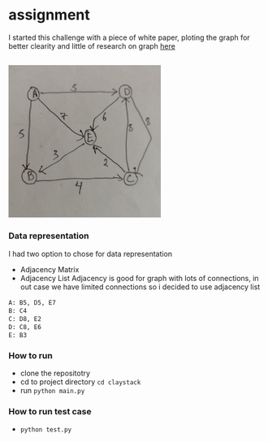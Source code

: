 # assignment
I started this challenge with a piece of white paper, ploting the graph for better clearity and little of research on graph [here](https://www.vogella.com/tutorials/JavaAlgorithmsDijkstra/article.html)
##
<img src="https://github.com/benai9916/full_stack/blob/main/claystack/assets/WhatsApp%20Image%202021-11-25%20at%204.22.57%20PM.jpeg" width="300" height="300">

### Data representation
I had two option to chose for data representation
- Adjacency Matrix
- Adjacency List
Adjacency is good for graph with lots of connections, in out case we have limited connections so i decided to use adjacency list 
```
A: B5, D5, E7
B: C4
C: D8, E2
D: C8, E6
E: B3
```

### How to run
- clone the repositotry
- cd to project directory `cd claystack`
- run `python main.py`

### How to run test case
- `python test.py`
